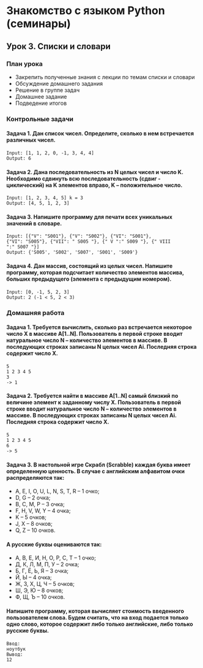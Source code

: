 # Знакомство с языком Python (семинары)

## Урок 3. Списки и словари

### План урока
- Закрепить полученные знания с лекции по темам списки и словари
- Обсуждение домашнего задания
- Решение в группе задач
- Домашнее задание
- Подведение итогов



### Контрольные задачи

#### Задача 1. Дан список чисел. Определите, сколько в нем встречается различных чисел. 
```
Input: [1, 1, 2, 0, -1, 3, 4, 4]
Output: 6

```

#### Задача 2. Дана последовательность из N целых чисел и число K. Необходимо сдвинуть всю последовательность (сдвиг - циклический) на K элементов вправо, K – положительное число.
```
Input: [1, 2, 3, 4, 5] k = 3
Output: [4, 5, 1, 2, 3]

```

#### Задача 3. Напишите программу для печати всех уникальных значений в словаре.
```
Input: [{"V": "S001"}, {"V": "S002"}, {"VI": "S001"},
{"VI": "S005"}, {"VII": " S005 "}, {" V ":" S009 "}, {" VIII
":" S007 "}]
Output: {'S005', 'S002', 'S007', 'S001', 'S009'}

```

#### Задача 4. Дан массив, состоящий из целых чисел. Напишите программу, которая подсчитает количество элементов массива, больших предыдущего (элемента с предыдущим номером).
```
Input: [0, -1, 5, 2, 3]
Output: 2 (-1 < 5, 2 < 3)
```








### Домашняя работа

#### Задача 1. Требуется вычислить, сколько раз встречается некоторое число X в массиве A[1..N]. Пользователь в первой строке вводит натуральное число N – количество элементов в массиве. В последующих строках записаны N целых чисел Ai. Последняя строка содержит число X.
```
5
1 2 3 4 5
3
-> 1

```

#### Задача 2. Требуется найти в массиве A[1..N] самый близкий по величине элемент к заданному числу X. Пользователь в первой строке вводит натуральное число N – количество элементов в массиве. В последующих строках записаны N целых чисел Ai. Последняя строка содержит число X.
```
5
1 2 3 4 5
6
-> 5

```

#### Задача 3. В настольной игре Скрабл (Scrabble) каждая буква имеет определенную ценность. В случае с английским алфавитом очки распределяются так:
- A, E, I, O, U, L, N, S, T, R – 1 очко;
- D, G – 2 очка;
- B, C, M, P – 3 очка;
- F, H, V, W, Y – 4 очка;
- K – 5 очков;
- J, X – 8 очков;
- Q, Z – 10 очков.
#### А русские буквы оцениваются так:
- А, В, Е, И, Н, О, Р, С, Т – 1 очко;
- Д, К, Л, М, П, У – 2 очка;
- Б, Г, Ё, Ь, Я – 3 очка;
- Й, Ы – 4 очка;
- Ж, З, Х, Ц, Ч – 5 очков;
- Ш, Э, Ю – 8 очков;
- Ф, Щ, Ъ – 10 очков.
#### Напишите программу, которая вычисляет стоимость введенного пользователем слова. Будем считать, что на вход подается только одно слово, которое содержит либо только английские, либо только русские буквы.
```
Ввод:
ноутбук
Вывод:
12

```
